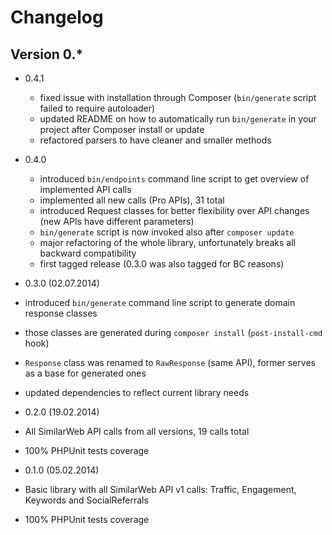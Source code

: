 Changelog
=========

Version 0.*
-----------

* 0.4.1
  * fixed issue with installation through Composer (`bin/generate` script failed to require autoloader)
  * updated README on how to automatically run `bin/generate` in your project after Composer install or update
  * refactored parsers to have cleaner and smaller methods

* 0.4.0
  * introduced `bin/endpoints` command line script to get overview of implemented API calls
  * implemented all new calls (Pro APIs), 31 total
  * introduced Request classes for better flexibility over API changes (new APIs have different parameters)
  * `bin/generate` script is now invoked also after `composer update`
  * major refactoring of the whole library, unfortunately breaks all backward compatibility
  * first tagged release (0.3.0 was also tagged for BC reasons)

* 0.3.0 (02.07.2014)

 * introduced `bin/generate` command line script to generate domain response classes
 * those classes are generated during `composer install` (`post-install-cmd` hook)
 * `Response` class was renamed to `RawResponse` (same API), former serves as a base for generated ones
 * updated dependencies to reflect current library needs

* 0.2.0 (19.02.2014)

 * All SimilarWeb API calls from all versions, 19 calls total
 * 100% PHPUnit tests coverage

* 0.1.0 (05.02.2014)

 * Basic library with all SimilarWeb API v1 calls: Traffic, Engagement, Keywords and SocialReferrals
 * 100% PHPUnit tests coverage
